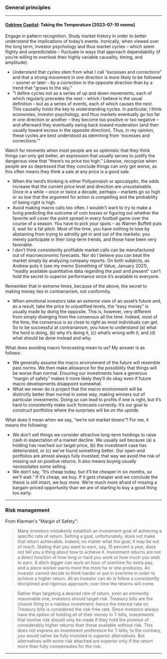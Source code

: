 ### General principles

---

#### [Oaktree Capital](https://www.oaktreecapital.com/insights/memo/taking-the-temperature): Taking the Temperature [2023-07-10 memo]

Engage in pattern recognition. Study market history in order to better understand the implications of today’s events.  Ironically, when viewed over the long term, investor psychology and thus market cycles – which seem flighty and unpredictable – fluctuate in ways that approach dependability (if you’re willing to overlook their highly variable causality, timing, and amplitude).
- Understand that cycles stem from what I call “excesses and corrections” and that a strong movement in one direction is more likely to be followed – sooner or later – by a correction in the opposite direction than by a trend that “grows to the sky.” 
- "I define cycles not as a series of up and down movements, each of which regularly precedes the next – which I believe is the usual definition – but as a series of events, each of which causes the next. This causality holds the key to understanding cycles.  In particular, I think economies, investor psychology, and thus markets eventually go too far in one direction or another – they become too positive or too negative – and afterward they eventually swing back toward moderation (and then usually toward excess in the opposite direction).  Thus, in my opinion, these cycles are best understood as stemming from 'excesses and corrections.'"

Watch for moments when most people are so optimistic that they think things can only get better, an expression that usually serves to justify the dangerous view that “there’s no price too high.”  Likewise, recognize when people are so depressed that they conclude things can only get worse, as this often means they think a sale at any price is a good sale. 
- When the herd’s thinking is either Pollyannaish or apocalyptic, the odds increase that the current price level and direction are unsustainable. Once in a while – once or twice a decade, perhaps – markets go so high or so low that the argument for action is compelling and the probability of being right is high.
- Avoid making macro calls too often.  I wouldn’t want to try to make a living predicting the outcome of coin tosses or figuring out whether the favorite will cover the point spread in every football game over the course of a season. You have to pick your spots – as Warren Buffett puts it, wait for a fat pitch. Most of the time, you have nothing to lose by abstaining from trying to adroitly get in and out of the markets: you merely participate in their long-term trends, and those have been very favorable.
- I don’t think consistently profitable market calls can be manufactured out of macroeconomic forecasts. Nor do I believe you can beat the market simply by analyzing company reports. On both subjects, as Andrew puts it (see my memo Something of Value, January 2021), “readily available quantitative data regarding the past and present” can’t hold the secret to superior performance since it’s available to everyone.

Remember that in extreme times, because of the above, the secret to making money lies in contrarianism, not conformity. 
- When emotional investors take an extreme view of an asset’s future and, as a result, take the price to unjustified levels, the “easy money” is usually made by doing the opposite.  This is, however, very different from simply diverging from the consensus all the time.  Indeed, most of the time, the consensus is as close to right as most individuals can get.  So to be successful at contrarianism, you have to understand (a) what the herd is doing, (b) why it’s doing it, (c) what’s wrong with it, and (d) what should be done instead and why.

What does avoiding macro forecasting mean to us?  My answer is as follows:
- We generally assume the macro environment of the future will resemble past norms.  We then make allowance for the possibility that things will be worse than normal.  Ensuring our investments have a generous “margin of safety” makes it more likely they’ll do okay even if future macro developments disappoint somewhat.
- What we never do is project that the macro environment will be distinctly better than normal in some way, making winners out of particular investments.  Doing so can lead to profits if one is right, but it’s hard to consistently make such forecasts correctly. It’s our goal to construct portfolios where the surprises will be *on the upside.*

What does it mean when we say, “we’re not market timers”?  For me, it means the following:
- We don’t sell things we consider attractive long-term holdings to raise cash in expectation of a market decline.  We usually sell because (a) a holding has reached our target price, (b) the investment case has deteriorated, or (c) we’ve found something better.  Our open-end portfolios are almost always fully invested; that way we avoid the risk of missing out on positive returns.  It also means buying usually necessitates some selling.
- We don’t say, “It’s cheap today, but it’ll be cheaper in six months, so we’ll wait.”  If it’s cheap, we buy.  If it gets cheaper and we conclude the thesis is still intact, we buy more.  We’re much more afraid of missing a bargain-priced opportunity than we are of starting to buy a good thing too early.

---

### Risk management

From Klarman's "Margin of Safety":

> Many investors mistakenly establish an investment goal of achieving a specific rate of return. Setting a goal, unfortunately, does not make that return achievable. Indeed, no matter what the goal, it may be out of reach. Stating that you want to earn, say, 15 percent a year, does not tell you a thing about how to achieve it. Investment returns are not a direct function of how long or hard you work or how much you wish to earn. A ditch digger can work an hour of overtime for extra pay, and a piece worker earns more the more he or she produces. An investor cannot decide to think harder or put in overtime in order to achieve a higher return. All an investor can do is follow a consistently disciplined and rigorous approach; over time the returns will come.

> Rather than targeting a desired rate of return, even an eminently reasonable one, investors should target risk. Treasury bills are the closest thing to a riskless investment; hence the interest rate on Treasury bills is considered the risk-free rate. Since investors always have the option of holding all of their money in T-bills, investments that involve risk should only be made if they hold the promise of considerably higher returns than those available without risk. This does not express an investment preference for T-bills; to the contrary, you would rather be fully invested in superior alternatives. But alternatives with some risk attached are superior only if the return more than fully compensates for the risk.

---

